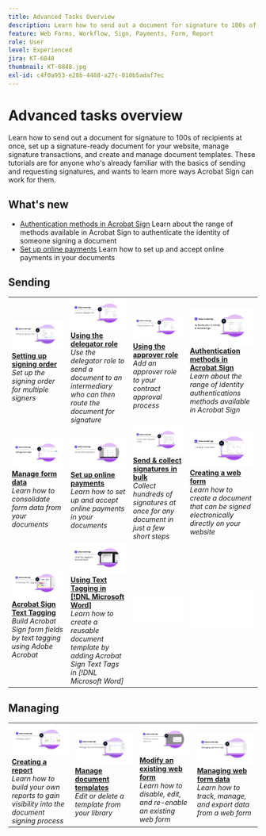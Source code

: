 ```yaml
---
title: Advanced Tasks Overview
description: Learn how to send out a document for signature to 100s of recipients at once, set up a signature-ready document for your website, manage signature transactions, and create and manage document templates
feature: Web Forms, Workflow, Sign, Payments, Form, Report
role: User
level: Experienced
jira: KT-6848
thumbnail: KT-6848.jpg
exl-id: c4f0a953-e28b-4488-a27c-010b5adaf7ec
---
```

# Advanced tasks overview

Learn how to send out a document for signature to 100s of recipients at once, set up a signature-ready document for your website, manage signature transactions, and create and manage document templates. These tutorials are for anyone who's already familiar with the basics of sending and requesting signatures, and wants to learn more ways Acrobat Sign can work for them.

## What's new

* [Authentication methods in Acrobat Sign](authentication-methods.md)
  Learn about the range of methods available in Acrobat Sign to authenticate the identity of someone signing a document
* [Set up online payments](set-up-online-payments.md)
  Learn how to set up and accept online payments in your documents

## Sending

<table style="table-layout:fixed">
<tr>
  <td>
    <a href="setting-up-routing.md">
      <img alt="Setting up signing order" src="../assets/Routing.png">
    </a>
    <div>
    <a href="setting-up-routing.md"><strong>Setting up signing order</strong></a>
    </div>
    <em>Set up the signing order for multiple signers</em>
    <br>
  </td>
  <td>
    <a href="delegate-signature.md">
      <img alt="Delegating to someone else" src="../assets/Delegating.png" />
    </a>  
    <div>
    <a href="delegate-signature.md"><strong>Using the delegator role</strong></a>
    </div>
    <em>Use the delegator role to send a document to an intermediary who can then route the document for signature</em>
    <br>
  </td>
  <td>
    <a href="add-an-approver.md">
      <img alt="Using the approver role" src="../assets/Approver.png" />
    </a>
    <div>
    <a href="add-an-approver.md"><strong>Using the approver role</strong></a>
    </div>
    <em>Add an approver role to your contract approval process</em>
    <br>
  </td>
  <td>
    <a href="authentication-methods.md">
      <img alt="Authentication methods in Acrobat Sign" src="../assets/authentication.png" />
    </a>
    <div>
    <a href="authentication-methods.md"><strong>Authentication methods in Acrobat Sign</strong></a>
    </div>
    <em>Learn about the range of identity authentications methods available in Acrobat Sign</em>
    <br>
  </td>
</tr>
<tr>
  <td>
      <a href="manage-form-data.md">
        <img alt="Manage form data" src="../assets/manage-form-data.png" />
      </a>
      <div>
      <a href="manage-form-data.md"><strong>Manage form data</strong></a>
      </div>
      <em>Learn how to consolidate form data from your documents</em>
      <br>
    </td>
  <td>
    <a href="set-up-online-payments.md">
      <img alt="Set up online payments" src="../assets/Payments.png" />
    </a>
    <div>
    <a href="set-up-online-payments.md"><strong>Set up online payments</strong></a>
    </div>
    <em>Learn how to set up and accept online payments in your documents</em>
    <br>
  </td>
  <td>
      <a href="megasign.md">
        <img alt="Send & collect signatures in bulk" src="../assets/Megasign.png" />
      </a>
      <div>
      <a href="megasign.md"><strong>Send & collect signatures in bulk</strong></a>
      </div>
      <em>Collect hundreds of signatures at once for any document in just a few short steps</em>
      <br>
  </td>
 <td>
      <a href="webform.md">
        <img alt="Creating a web form" src="../assets/Webform.png" />
    </a>
      <div>
      <a href="webform.md"><strong>Creating a web form</strong></a>
      </div>
      <em>Learn how to create a document that can be signed electronically directly on your website</em>
      <br>
  </td>
</tr>
<tr>
  <td>
      <a href="adobe-sign-text-tagging.md">
        <img alt="Acrobat Sign Text Tagging" src="../assets/Text-Tagging.png" />
    </a>
      <div>
      <a href="adobe-sign-text-tagging.md"><strong>Acrobat Sign Text Tagging</strong></a>
      </div>
      <em>Build Acrobat Sign form fields by text tagging using Adobe Acrobat</em>
      <br>
    </td>
  <td>
    <a href="text-tagging-word.md">
      <img alt="Using Text Tagging in [!DNL Microsoft Word]" src="../assets/Wordtexttagging.png" />
  </a>
    <div>
    <a href="text-tagging-word.md"><strong>Using Text Tagging in [!DNL Microsoft Word]</strong></a>
    </div>
    <em>Learn how to create a reusable document template by adding Acrobat Sign Text Tags in [!DNL Microsoft Word]</em>
    <br>
  </td>
  <td>
    <img alt="Spacer" src="../assets/Whitespacer.png" />
    <div>
    <br>
  </td>
  <td>
    <img alt="Spacer" src="../assets/Whitespacer.png" />
    <div>
    <br>
  </td>
</tr>
</table>

## Managing

<table style="table-layout:fixed">
<tr>
<td>
    <a href="creating-a-report.md">
      <img alt="Creating a report" src="../assets/Report.png" />
    </a>
    <div>
    <a href="creating-a-report.md"><strong>Creating a report</strong></a>
    </div>
    <em>Learn how to build your own reports to gain visibility into the document signing process</em>
    <br>
  </td>
  <td>
    <a href="edit-a-template.md">
      <img alt="Manage document templates" src="../assets/ManageTemplate.png" />
    </a>
    <div>
    <a href="edit-a-template.md"><strong>Manage document templates</strong></a>
    </div>
    <em>Edit or delete a template from your library</em>
    <br>
  </td>
  <td>
    <a href="modify-webform.md">
      <img alt="Modify an existing web form" src="../assets/Modifywebform.png" />
    </a>
    <div>
    <a href="modify-webform.md"><strong>Modify an existing web form</strong></a>
    </div>
    <em>Learn how to disable, edit, and re-enable an existing web form</em>
    <br>
  </td>  
  <td>
    <a href="manage-webform-data.md">
      <img alt="Managing web form data" src="../assets/Managewebform.png" />
    </a>
    <div>
    <a href="manage-webform-data.md"><strong>Managing web form data</strong></a>
    </div>
    <em>Learn how to track, manage, and export data from a web form</em>
    <br>
  </td>  
</tr>
</table>